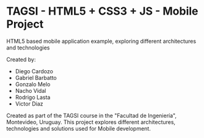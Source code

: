 TAGSI - HTML5 + CSS3 + JS - Mobile Project
==================

HTML5 based mobile application example, exploring different architectures and technologies 

Created by:

- Diego Cardozo
- Gabriel Barbatto
- Gonzalo Melo 
- Nacho Vidal
- Rodrigo Lasta
- Victor Diaz

Created as part of the TAGSI course in the "Facultad de Ingeniería", Montevideo, Uruguay.
This project explores different architectures, technologies and solutions used for Mobile development.

